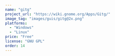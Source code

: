 ```yaml
---
name: "gitg"
project_url: "https://wiki.gnome.org/Apps/Gitg/"
image_tag: "images/guis/gitg@2x.png"
platforms:
  - "Windows"
  - "Linux"
price: "Free"
license: "GNU GPL"
order: 14
---
```

